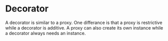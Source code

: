# Decorator

A decorator is similar to a proxy. One differance is that a proxy is restrictive while a
decorator is additive. A proxy can also create its own instance while a decorator always 
needs an instance.
